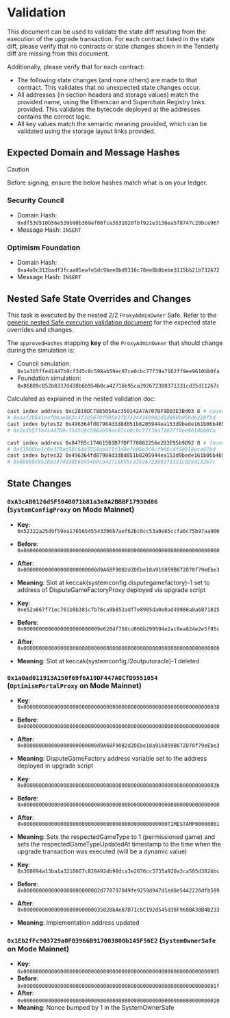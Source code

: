 # Validation

This document can be used to validate the state diff resulting from the execution of the upgrade
transaction. For each contract listed in the state diff, please verify that no contracts or state
changes shown in the Tenderly diff are missing from this document.

Additionally, please verify that for each contract:

- The following state changes (and none others) are made to that contract. This validates that no
  unexpected state changes occur.
- All addresses (in section headers and storage values) match the provided name, using the
  Etherscan and Superchain Registry links provided. This validates the bytecode deployed at the
  addresses contains the correct logic.
- All key values match the semantic meaning provided, which can be validated using the storage
  layout links provided.

## Expected Domain and Message Hashes

> [!CAUTION]
>
> Before signing, ensure the below hashes match what is on your ledger.
>
> ### Security Council
>
> - Domain Hash: `0xdf53d510b56e539b90b369ef08fce3631020fbf921e3136ea5f8747c20bce967`
> - Message Hash: `INSERT`
>
> ### Optimism Foundation
>
> - Domain Hash: `0xa4a9c312badf3fcaa05eafe5dc9bee8bd9316c78ee8b0bebe3115bb21b732672`
> - Message Hash: `INSERT`

## Nested Safe State Overrides and Changes

This task is executed by the nested 2/2 `ProxyAdminOwner` Safe. Refer to the
[generic nested Safe execution validation document](../../../NESTED-VALIDATION.md) for the expected
state overrides and changes.

The `approvedHashes` mapping **key** of the `ProxyAdminOwner` that should change during the
simulation is:

- Council simulation: `0x1e3b5ffe41447b9cf345c8c598ab59ec07ce0cbc77f39a7162ff9ee9610bb0fa`
- Foundation simulation: `0x86889c852b8337dd38b6b954b0ca42716b95ca392672388371331cd35d11267c`

Calculated as explained in the nested validation doc:

```sh
cast index address 0xc2819DC788505Aac350142A7A707BF9D03E3Bd03 8 # council
# 0xaaf2b641eaf0bae063c4f2e5670f905e1fb7334436b902d1d880b05bd6228fbd
cast index bytes32 0x496364fd87984d3d8d051b8205944ea153d9bede161b06b4653fc85b84a753ff 0xaaf2b641eaf0bae063c4f2e5670f905e1fb7334436b902d1d880b05bd6228fbd
# 0x1e3b5ffe41447b9cf345c8c598ab59ec07ce0cbc77f39a7162ff9ee9610bb0fa
```

```sh
cast index address 0x847B5c174615B1B7fDF770882256e2D3E95b9D92 8 # foundation
# 0x13908ba1c0e379ab58c6445554ab471f3d4efb06e3c4cf966c4f5e918eca67bd
cast index bytes32 0x496364fd87984d3d8d051b8205944ea153d9bede161b06b4653fc85b84a753ff 0x13908ba1c0e379ab58c6445554ab471f3d4efb06e3c4cf966c4f5e918eca67bd
# 0x86889c852b8337dd38b6b954b0ca42716b95ca392672388371331cd35d11267c
```

## State Changes

### `0xA3cAB0126d5F504B071b81a3e8A2BBBF17930d86` (`SystemConfigProxy` on Mode Mainnet)

- **Key**: `0x52322a25d9f59ea17656545543306b7aef62bc0cc53a0e65ccfa0c75b97aa906`
- **Before**: `0x0000000000000000000000000000000000000000000000000000000000000000`
- **After**: `0x000000000000000000000000d9A68F90B2d2DEbe18a916859B672D70f79eEbe3`
- **Meaning**: Slot at keccak(systemconfig.disputegamefactory)-1 set to address of
  DisputeGameFactoryProxy deployed via upgrade script

- **Key**: `0xe52a667f71ec761b9b381c7b76ca9b852adf7e8905da0e0ad49986a0a6871815`
- **Before**: `0x0000000000000000000000009e6204f750cd866b299594e2ac9ea824e2e5f95c`
- **After**: `0x0000000000000000000000000000000000000000000000000000000000000000`
- **Meaning**: Slot at keccak(systemconfig.l2outputoracle)-1 deleted

### `0x1a0ad011913A150f69f6A19DF447A0CfD9551054` (`OptimismPortalProxy` on Mode Mainnet)

- **Key**: `0x0000000000000000000000000000000000000000000000000000000000000038`
- **Before**: `0x0000000000000000000000000000000000000000000000000000000000000000`
- **After**: `0x000000000000000000000000d9A68F90B2d2DEbe18a916859B672D70f79eEbe3`
- **Meaning**: DisputeGameFactory address variable set to the address deployed in upgrade script

- **Key**: `0x000000000000000000000000000000000000000000000000000000000000003b`
- **Before**: `0x0000000000000000000000000000000000000000000000000000000000000000`
- **After**: `0x00000000000000000000000000000000000000000000000TIMESTAMP00000001`
- **Meaning**: Sets the respectedGameType to 1 (permissioned game) and sets the
  respectedGameTypeUpdatedAt timestamp to the time when the upgrade transaction was executed (will
  be a dynamic value)

- **Key**: `0x360894a13ba1a3210667c828492db98dca3e2076cc3735a920a3ca505d382bbc`
- **Before**: `0x0000000000000000000000002d778797049fe9259d947d1ed8e5442226dfb589`
- **After**: `0x00000000000000000000000035028bAe87D71cbC192d545d38F960BA30B4B233`
- **Meaning**: Implementation address updated

### `0x1Eb2fFc903729a0F03966B917003800b145F56E2` (`SystemOwnerSafe` on Mode Mainnet)

- **Key**: `0x0000000000000000000000000000000000000000000000000000000000000005`
- **Before**: `0x000000000000000000000000000000000000000000000000000000000000001f`
- **After**: `0x0000000000000000000000000000000000000000000000000000000000000020`
- **Meaning**: Nonce bumped by 1 in the SystemOwnerSafe
